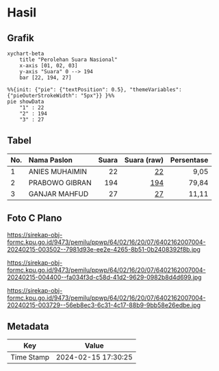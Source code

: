# Hasil

## Grafik

```mermaid
xychart-beta
    title "Perolehan Suara Nasional"
    x-axis [01, 02, 03]
    y-axis "Suara" 0 --> 194
    bar [22, 194, 27]
```

```mermaid
%%{init: {"pie": {"textPosition": 0.5}, "themeVariables": {"pieOuterStrokeWidth": "5px"}} }%%
pie showData
    "1" : 22
    "2" : 194
    "3" : 27
```

## Tabel

| No. | Nama Paslon    | Suara | Suara (raw) | Persentase |
|:--- |:-------------- | -----:| -----------:| ----------:|
| 1   | ANIES MUHAIMIN | 22    | [22][p-1]   | 9,05       |
| 2   | PRABOWO GIBRAN | 194   | [194][p-2]  | 79,84      |
| 3   | GANJAR MAHFUD  | 27    | [27][p-3]   | 11,11      |


[p-1]: https://github.com/gigit-pemilu/pemilu-2024/blob/main/pilpres/hitung-suara/sub/64-kalimantan-timur/sub/02-kutai-kartanegara/sub/16-tenggarong-seberang/sub/2007-bukit-pariaman/sub/004-tps/sub/paslon-1.txt
[p-2]: https://github.com/gigit-pemilu/pemilu-2024/blob/main/pilpres/hitung-suara/sub/64-kalimantan-timur/sub/02-kutai-kartanegara/sub/16-tenggarong-seberang/sub/2007-bukit-pariaman/sub/004-tps/sub/paslon-2.txt
[p-3]: https://github.com/gigit-pemilu/pemilu-2024/blob/main/pilpres/hitung-suara/sub/64-kalimantan-timur/sub/02-kutai-kartanegara/sub/16-tenggarong-seberang/sub/2007-bukit-pariaman/sub/004-tps/sub/paslon-3.txt

## Foto C Plano

https://sirekap-obj-formc.kpu.go.id/9473/pemilu/ppwp/64/02/16/20/07/6402162007004-20240215-003502--7981d93e-ee2e-4265-8b51-0b2408392f8b.jpg

https://sirekap-obj-formc.kpu.go.id/9473/pemilu/ppwp/64/02/16/20/07/6402162007004-20240215-004400--fa034f3d-c58d-41d2-9629-0982b8d4d699.jpg

https://sirekap-obj-formc.kpu.go.id/9473/pemilu/ppwp/64/02/16/20/07/6402162007004-20240215-003729--56eb8ec3-6c31-4c17-88b9-9bb58e26edbe.jpg


## Metadata

| Key        | Value               |
| ---------- | ------------------- |
| Time Stamp | 2024-02-15 17:30:25 |



